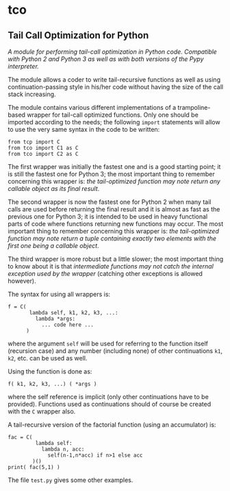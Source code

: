 # tco

## Tail Call Optimization for Python

*A module for performing tail-call optimization in Python code. Compatible with Python 2 and Python 3 as well as with both versions of the Pypy interpreter.*

The module allows a coder to write tail-recursive functions as well as using continuation-passing style in his/her code without having the size of the call stack increasing.

The module contains various different implementations of a trampoline-based wrapper for tail-call optimized functions. Only one should be imported according to the needs; the following `import` statements will allow to use the very same syntax in the code to be written:

    from tcp import C
    from tco import C1 as C
    from tco import C2 as C

The first wrapper was initially the fastest one and is a good starting point; it is still the fastest one for Python 3; the most important thing to remember concerning this wrapper is: *the tail-optimized function may note return any callable object as its final result*.

The second wrapper is now the fastest one for Python 2 when many tail calls are used before returning the final result and it is almost as fast as the previous one for Python 3; it is intended to be used in heavy functional parts of code where functions returning new functions may occur. The most important thing to remember concerning this wrapper is: *the tail-optimized function may note return a tuple containing exactly two elements with the first one being a callable object*.

The third wrapper is more robust but a little slower; the most important thing to know about it is that *intermediate functions may not catch the internal exception used by the wrapper* (catching other exceptions is allowed however).

The syntax for using all wrappers is:

    f = C(
           lambda self, k1, k2, k3, ...:
             lambda *args:
               ... code here ...
          )

where the argument `self` will be used for referring to the function itself (recursion case) and any number (including none) of other continuations `k1`, `k2`, etc. can be used as well.

Using the function is done as:

    f( k1, k2, k3, ...) ( *args )

where the self reference is implicit (only other continuations have to be provided). Functions used as continuations should of course be created with the `C` wrapper also.

A tail-recursive version of the factorial function (using an accumulator) is:

    fac = C(
             lambda self:
               lambda n, acc:
                 self(n-1,n*acc) if n>1 else acc
            )()
    print( fac(5,1) )

The file `test.py` gives some other examples.
